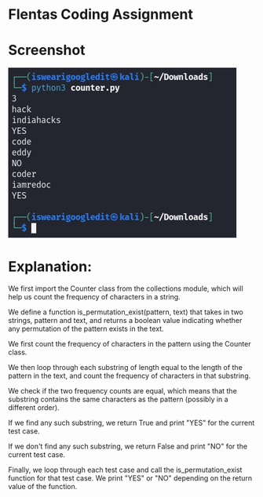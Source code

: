 # Flentas Coding Assignment

# Screenshot

![Output](images/output.jpeg)

# Explanation:

We first import the Counter class from the collections module, which will help us count the frequency of characters in a string.

We define a function is_permutation_exist(pattern, text) that takes in two strings, pattern and text, and returns a boolean value indicating whether any permutation of the pattern exists in the text.

We first count the frequency of characters in the pattern using the Counter class.

We then loop through each substring of length equal to the length of the pattern in the text, and count the frequency of characters in that substring.

We check if the two frequency counts are equal, which means that the substring contains the same characters as the pattern (possibly in a different order).

If we find any such substring, we return True and print "YES" for the current test case.

If we don't find any such substring, we return False and print "NO" for the current test case.

Finally, we loop through each test case and call the is_permutation_exist function for that test case. We print "YES" or "NO" depending on the return value of the function.

